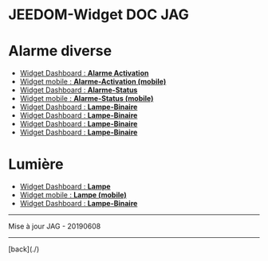 # JEEDOM-Widget DOC JAG

<h1 id="Alarme diverse">Alarme diverse</h1>
<ul>
    <li><a href="./JEEDOM-Alarme-Activation-README.html">Widget Dashboard : <b>Alarme Activation</b></a></li>
    <li><a href="./JEEDOM-Alarme-Activation--MOBILE-README.html">Widget mobile : <b>Alarme-Activation (mobile)</b></a></li>
    <li><a href="./JEEDOM-Alarme-Status-README.html">Widget Dashboard : <b>Alarme-Status</b></a></li>
    <li><a href="./JEEDOM-Alarme-Status--MOBILE-README.html">Widget mobile : <b>Alarme-Status (mobile)</b></a></li>
    <li><a href="./JEEDOM-Lampe-Binaire-README.html">Widget Dashboard : <b>Lampe-Binaire</b></a></li>
    <li><a href="./JEEDOM-Lampe-Binaire-README.html">Widget Dashboard : <b>Lampe-Binaire</b></a></li>
    <li><a href="./JEEDOM-Lampe-Binaire-README.html">Widget Dashboard : <b>Lampe-Binaire</b></a></li>
    <li><a href="./JEEDOM-Lampe-Binaire-README.html">Widget Dashboard : <b>Lampe-Binaire</b></a></li>
</ul>

<h1 id="Lumière">Lumière</h1>
<ul>
  <li><a href="./JEEDOM-Lampe-README.html">Widget Dashboard : <b>Lampe</b></a></li>
  <li><a href="./JEEDOM-Lampe--MOBILE-README.html">Widget mobile : <b>Lampe (mobile)</b></a></li>
  <li><a href="./JEEDOM-Lampe-Binaire-README.html">Widget Dashboard : <b>Lampe-Binaire</b></a></li>
</ul>

<hr />
<dl>
    <dt>Mise à jour JAG - 20190608</dt>
</dl>
<hr />
[back](./)